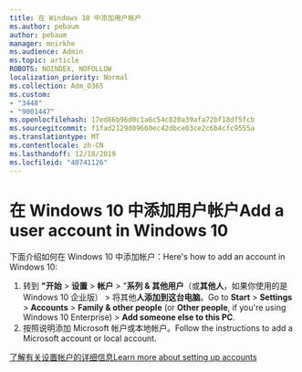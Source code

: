 ```yaml
---
title: 在 Windows 10 中添加用户帐户
ms.author: pebaum
author: pebaum
manager: mnirkhe
ms.audience: Admin
ms.topic: article
ROBOTS: NOINDEX, NOFOLLOW
localization_priority: Normal
ms.collection: Adm_O365
ms.custom:
- "3448"
- "9001447"
ms.openlocfilehash: 17ed86b96d0c1a6c54c020a39afa72bf18df5fcb
ms.sourcegitcommit: f1fad2129d09660ec42dbce03ce2c6b4cfc9555a
ms.translationtype: MT
ms.contentlocale: zh-CN
ms.lasthandoff: 12/18/2019
ms.locfileid: "40741126"
---
```

# <a name="add-a-user-account-in-windows-10"></a><span data-ttu-id="0034a-102">在 Windows 10 中添加用户帐户</span><span class="sxs-lookup"><span data-stu-id="0034a-102">Add a user account in Windows 10</span></span>

<span data-ttu-id="0034a-103">下面介绍如何在 Windows 10 中添加帐户：</span><span class="sxs-lookup"><span data-stu-id="0034a-103">Here's how to add an account in Windows 10:</span></span>

1. <span data-ttu-id="0034a-104">转到 **"开始** > **设置** > **帐户** > "**系列 & 其他用户**（或**其他人**，如果你使用的是 Windows 10 企业版） > 将其他**人添加到这台电脑**。</span><span class="sxs-lookup"><span data-stu-id="0034a-104">Go to **Start** > **Settings** > **Accounts** > **Family & other people** (or **Other people**, if you're using Windows 10 Enterprise) > **Add someone else to this PC**.</span></span>
2. <span data-ttu-id="0034a-105">按照说明添加 Microsoft 帐户或本地帐户。</span><span class="sxs-lookup"><span data-stu-id="0034a-105">Follow the instructions to add a Microsoft account or local account.</span></span>

[<span data-ttu-id="0034a-106">了解有关设置帐户的详细信息</span><span class="sxs-lookup"><span data-stu-id="0034a-106">Learn more about setting up accounts</span></span>](https://support.microsoft.com/help/17197/)